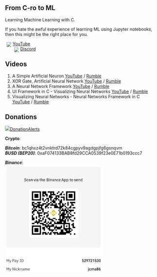 ## From C-ro to ML
Learning Machine Learning with C.

If you hate the awful experience of learning ML using Jupyter notebooks, then this might be the right place for you.

<img style="float: left; margin: 3px 5px" src="https://img.uxwing.com/wp-content/themes/uxwing/download/brands-social-media/youtube-color-icon.svg" width="15px"/>[YouTube](https://www.youtube.com/@monkeyscode)  
<img style="float: left; margin: 3px 5px" src="https://img.uxwing.com/wp-content/themes/uxwing/download/brands-social-media/discord-round-color-icon.svg" width="15px"/>[Discord](https://discord.gg/eS29zCMrAZ)

## Videos
1. A Simple Artificial Neuron [YouTube](https://youtu.be/Q0B6iYefDgk) / [Rumble](https://rumble.com/v2s2ypo-a-simple-artificial-neuron-from-c-ro-to-ml-part-1.html)  
2. XOR Gate, Artificial Neural Network [YouTube](https://youtu.be/KFYL8kaz67Y) / [Rumble](https://rumble.com/v2sji1i-xor-gate-artificial-neural-network-from-c-ro-to-ml-part-2.html)  
3. A Neural Network Framework [YouTube](https://youtu.be/Q6h3xWQ-TS8) / [Rumble](https://rumble.com/v2tl41o-a-neural-network-framework-from-c-ro-to-ml-episode-3.html)  
4. UI Framework in C - Visualizing Neural Networks [YouTube](https://youtu.be/abj2caALuts) / [Rumble](https://rumble.com/v2vi6kw-raylib-for-neural-networks-visualization-in-c-from-c-ro-to-ml-episode-4.html)  
5. Visualizing Neural Networks - Neural Networks Framework in C [YouTube](https://youtu.be/bjaQcH3MsbY) / [Rumble](https://rumble.com/v2vmvoy-visualizing-neural-networks-nn-framework-in-c-from-c-ro-to-ml-episode-5.html)  

## Donations
[<img src="https://vasyukov.net/upload/donate/donationalerts.png" width="30px"/>DonationAlerts](https://www.donationalerts.com/r/mokeyscode)  

**Crypto**:  

***Bitcoin***: bc1qhxz4t2vnktrd72k84cgpyv9agdgpjfg6gsnqvm  
***BUSD (BEP20)***: 0xaF074133BAB8fd29CCA0539f23e0E71b0193ccc7  

***Binance***:  
<img src="https://github.com/jcma86/from-c-ro-to-ml/blob/main/assets/binance-qr.png" width="320px"/>
